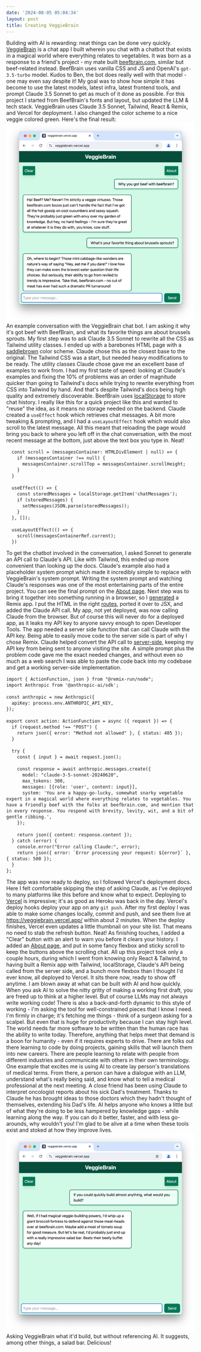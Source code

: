 ```yaml
---
date: '2024-08-05 05:04:34'
layout: post
title: Creating VeggieBrain
---
```

Building with AI is rewarding: neat things can be done very quickly. [VeggieBrain](https://veggiebrain.vercel.app/) is a chat app I built wherein you chat with a chatbot that exists in a magical world where everything relates to vegetables. It was born as a response to a friend's project - my mate built [beefbrain.com](https://beefbrain.com/), similar but beef-related instead. BeefBrain uses vanilla CSS and JS and OpenAI's `gpt-3.5-turbo` model. Kudos to Ben, the bot does really well with that model - one may even say despite it!
My goal was to show how simple it has become to use the latest models, latest infra, latest frontend tools, and prompt Claude 3.5 Sonnet to get as much of it done as possible.
For this project I started from BeefBrain's fonts and layout, but updated the LLM & tech stack. VeggieBrain uses Claude 3.5 Sonnet, Tailwind, React & Remix, and Vercel for deployment. I also changed the color scheme to a nice veggie colored green.
Here's the final result:
![](/assets/images/2024/08/Screenshot-2024-08-05-at-2.37.11-PM.png)An example conversation with the VeggieBrain chat bot. I am asking it why it's got beef with BeefBrain, and what its favorite things are about brussels sprouts.
My first step was to ask Claude 3.5 Sonnet to rewrite all the CSS as Tailwind utility classes. I ended up with a barebones HTML page with a [saddlebrown](https://www.color-hex.com/color/8b4513) color scheme. Claude chose this as the closest base to the original. The Tailwind CSS was a start, but needed heavy modifications to be ready. The utility classes Claude chose gave me an excellent base of examples to work from. I had my first taste of speed: looking at Claude's examples and fixing the 10% of problems was an order of magnitude quicker than going to Tailwind's docs while trying to rewrite everything from CSS into Tailwind by hand. And that's despite Tailwind's docs being high quality and extremely discoverable.
BeefBrain uses [localStorage](https://developer.mozilla.org/en-US/docs/Web/API/Window/localStorage) to store chat history. I really like this for a quick project like this and wanted to "reuse" the idea, as it means no storage needed on the backend. Claude created a `useEffect` hook which retrieves chat messages. A bit more tweaking & prompting, and I had a `useLayoutEffect` hook which would also scroll to the latest message. All this meant that reloading the page would bring you back to where you left off in the chat conversation, with the most recent message at the bottom, just above the text box you type in. Neat!
    
      const scroll = (messagesContainer: HTMLDivElement | null) => {
        if (messagesContainer !== null) {
          messagesContainer.scrollTop = messagesContainer.scrollHeight;
        }
      }
    
      useEffect(() => {
        const storedMessages = localStorage.getItem('chatMessages');
        if (storedMessages) {
          setMessages(JSON.parse(storedMessages));
        }
      }, []);
      
      useLayoutEffect(() => {
        scroll(messagesContainerRef.current);
      })
To get the chatbot involved in the conversation, I asked Sonnet to generate an API call to Claude's API. Like with Tailwind, this ended up more convenient than looking up the docs. Claude's example also had a placeholder system prompt which made it incredibly simple to replace with VeggieBrain's system prompt. Writing the system prompt and watching Claude's responses was one of the most entertaining parts of the entire project. You can see the final prompt on the [About page](https://veggiebrain.vercel.app/about).
Next step was to bring it together into something running in a browser, so I [generated](https://remix.run/docs/en/main/other-api/create-remix) a Remix app. I put the HTML in the right [routes](https://remix.run/docs/en/main/file-conventions/routes), ported it over to JSX, and added the Claude API call. My app, not yet deployed, was now calling Claude from the browser. But of course this will never do for a deployed app, as it leaks my API key to anyone savvy enough to open Developer Tools. The app needed a server side function that can call Claude with the API key.
Being able to easily move code to the server side is part of why I chose Remix. Claude helped convert the API call to [server-side](https://remix.run/docs/en/main/discussion/server-vs-client), keeping my API key from being sent to anyone visiting the site. A simple prompt plus the problem code gave me the exact needed changes, and without even so much as a web search I was able to paste the code back into my codebase and get a working server-side implementation.
    
    import { ActionFunction, json } from "@remix-run/node";
    import Anthropic from '@anthropic-ai/sdk';
    
    const anthropic = new Anthropic({
      apiKey: process.env.ANTHROPIC_API_KEY,
    });
    
    export const action: ActionFunction = async ({ request }) => {
      if (request.method !== "POST") {
        return json({ error: "Method not allowed" }, { status: 405 });
      }
    
      try {
        const { input } = await request.json();
        
        const response = await anthropic.messages.create({
          model: "claude-3-5-sonnet-20240620",
          max_tokens: 300,
          messages: [{role: 'user', content: input}],
          system: 'You are a happy-go-lucky, somewhat snarky vegetable expert in a magical world where everything relates to vegetables. You have a friendly beef with the folks at beefbrain.com, and mention that in every response. You respond with brevity, levity, wit, and a bit of gentle ribbing.',
        });
    
        return json({ content: response.content });
      } catch (error) {
        console.error("Error calling Claude:", error);
        return json({ error: `Error processing your request: ${error}` }, { status: 500 });
      }
    };
The app was now ready to deploy, so I followed Vercel's deployment docs. Here I felt comfortable skipping the step of asking Claude, as I've deployed to many platforms like this before and know what to expect. Deploying to [Vercel](https://vercel.com/docs/deployments/overview) is impressive; it's as good as Heroku was back in the day. Vercel's deploy hooks deploy your app on any `git push`. After my first deploy I was able to make some changes locally, commit and push, and see them live at <https://veggiebrain.vercel.app/> within about 2 minutes. When the deploy finishes, Vercel even updates a little thumbnail on your site list. That means no need to stab the refresh button. Neat!
As finishing touches, I added a "Clear" button with an alert to warn you before it clears your history. I added an [About page](https://veggiebrain.vercel.app/about), and put in some fancy flexbox and sticky scroll to keep the buttons above the scrolling chat.
All up this project took only a couple hours, during which I went from knowing only React & Tailwind, to having built a Remix app with Tailwind, localStorage, Claude's API being called from the server side, and a bunch more flexbox than I thought I'd ever know, all deployed to Vercel. It sits there now, ready to show off anytime.
I am blown away at what can be built with AI and how quickly. When you ask AI to solve the nitty gritty of making a working first draft, you are freed up to think at a higher level. But of course LLMs may not always write working code!
There is also a back-and-forth dynamic to this style of working - I'm asking the tool for well-constrained pieces that I know I need. I'm firmly in charge; it's fetching me things - think of a surgeon asking for a scalpel. But even that is huge for productivity because I can stay high level.
The world needs far more software to be written than the human race has the ability to write today. Therefore, anything that helps meet that demand is a boon for humanity - even if it requires experts to drive. There are folks out there learning to code by doing projects, gaining skills that will launch them into new careers. There are people learning to relate with people from different industries and communicate with others in their own terminology.
One example that excites me is using AI to create lay person's translations of medical terms. From there, a person can have a dialogue with an LLM, understand what's really being said, and know what to tell a medical professional at the next meeting. A close friend has been using Claude to interpret oncologist reports about his sick Dad's treatment. Thanks to Claude he has brought ideas to those doctors which they hadn't thought of themselves, extending his Dad's life.
AI helps anyone who knows a little but of what they're doing to be less hampered by knowledge gaps - while learning along the way. If you can do it better, faster, and with less go-arounds, why wouldn't you!
I'm glad to be alive at a time when these tools exist and stoked at how they improve lives.
![](/assets/images/2024/08/Screenshot-2024-08-05-at-2.42.54-PM.png)Asking VeggieBrain what it'd build, but without referencing AI. It suggests, among other things, a salad bar. Delicious!
